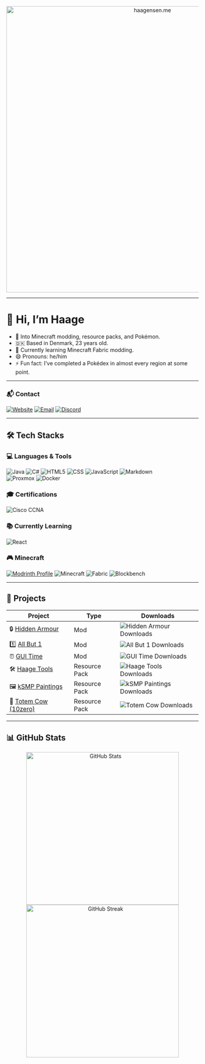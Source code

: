 <p align="center">
  <a href="https://www.haagensen.me">
    <img
      src="https://cdn.modrinth.com/data/cached_images/b811a708d2a8f791cf233906b023325b01812d2e.png"
      alt="haagensen.me"
      width="750"
      loading="lazy"
    />
  </a>
</p>

---

# 👋 Hi, I’m Haage

- 👀 Into Minecraft modding, resource packs, and Pokémon.
- 🇩🇰 Based in Denmark, 23 years old.
- 🌱 Currently learning Minecraft Fabric modding.
- 😄 Pronouns: he/him
- ⚡ Fun fact: I’ve completed a Pokédex in almost every region at some point.

---

### 📬 Contact

[![Website](https://img.shields.io/badge/Website-haagensen.me-0078D4?style=for-the-badge&logo=google-chrome&logoColor=white)](https://www.haagensen.me)
[![Email](https://img.shields.io/badge/Email-Haage001@gmail.com-D14836?style=for-the-badge&logo=gmail&logoColor=white)](mailto:Haage001@gmail.com)
[![Discord](https://img.shields.io/badge/Discord-Haage-5865F2?style=for-the-badge&logo=discord&logoColor=white)](https://discord.com/users/182506412482494465)

---

## 🛠 Tech Stacks

### 💻 Languages & Tools

![Java](https://img.shields.io/badge/Java-ED8B00?style=for-the-badge)
![C#](https://img.shields.io/badge/C%23-239120?style=for-the-badge)
![HTML5](https://img.shields.io/badge/HTML5-E34F26?style=for-the-badge&logo=html5&logoColor=white)
![CSS](https://img.shields.io/badge/CSS-1572B6?style=for-the-badge&logo=css&logoColor=white)
![JavaScript](https://img.shields.io/badge/JavaScript-F7DF1E?style=for-the-badge&logo=javascript&logoColor=black)
![Markdown](https://img.shields.io/badge/Markdown-000000?style=for-the-badge&logo=markdown&logoColor=white)
<br>
![Proxmox](https://img.shields.io/badge/Proxmox-333333?style=for-the-badge&logo=proxmox&logoColor=white)
![Docker](https://img.shields.io/badge/Docker-2496ED?style=for-the-badge&logo=docker&logoColor=white)


### 🎓 Certifications

![Cisco CCNA](https://img.shields.io/badge/Cisco-CCNA-1BA0D7?style=for-the-badge&logo=cisco&logoColor=white)

### 📚 Currently Learning

![React](https://img.shields.io/badge/React-20232A?style=for-the-badge&logo=react&logoColor=61DAFB)

### 🎮 Minecraft

[![Modrinth Profile](https://img.shields.io/badge/Modrinth%20Profile-Haage-5da545?style=for-the-badge&logo=modrinth&logoColor=white)](https://modrinth.com/user/Haage)
![Minecraft](https://img.shields.io/badge/Minecraft-1.21.x-62B47A?style=for-the-badge)
![Fabric](https://img.shields.io/badge/Fabric-0D1117?style=for-the-badge)
![Blockbench](https://img.shields.io/badge/Blockbench-1E1E1E?style=for-the-badge&logo=blockbench&logoColor=00AFF4)


---

## 🚀 Projects

| Project | Type | Downloads |
|---------|------|-----------|
| 🔒 [Hidden Armour](https://modrinth.com/mod/hidden-armour) | Mod | ![Hidden Armour Downloads](https://img.shields.io/badge/dynamic/json?color=5da545&label=Downloads&query=downloads&url=https%3A%2F%2Fapi.modrinth.com%2Fv2%2Fproject%2Fhidden-armour&style=flat-square&logo=modrinth&logoColor=white) |
| 1️⃣ [All But 1](https://modrinth.com/mod/all-but-1) | Mod | ![All But 1 Downloads](https://img.shields.io/badge/dynamic/json?color=5da545&label=Downloads&query=downloads&url=https%3A%2F%2Fapi.modrinth.com%2Fv2%2Fproject%2Fall-but-1&style=flat-square&logo=modrinth&logoColor=white) |
| ⏰ [GUI Time](https://modrinth.com/mod/gui-time) | Mod | ![GUI Time Downloads](https://img.shields.io/badge/dynamic/json?color=5da545&label=Downloads&query=downloads&url=https%3A%2F%2Fapi.modrinth.com%2Fv2%2Fproject%2Fgui-time&style=flat-square&logo=modrinth&logoColor=white) |
| 🛠️ [Haage Tools](https://modrinth.com/resourcepack/haage-tools) | Resource Pack | ![Haage Tools Downloads](https://img.shields.io/badge/dynamic/json?color=5da545&label=Downloads&query=downloads&url=https%3A%2F%2Fapi.modrinth.com%2Fv2%2Fproject%2Fhaage-tools&style=flat-square&logo=modrinth&logoColor=white) |
| 🖼️ [kSMP Paintings](https://modrinth.com/resourcepack/ksmp-paintings) | Resource Pack | ![kSMP Paintings Downloads](https://img.shields.io/badge/dynamic/json?color=5da545&label=Downloads&query=downloads&url=https%3A%2F%2Fapi.modrinth.com%2Fv2%2Fproject%2Fksmp-paintings&style=flat-square&logo=modrinth&logoColor=white) |
| 🐄 [Totem Cow (10zero)](https://modrinth.com/resourcepack/totem-cow_10zero) | Resource Pack | ![Totem Cow Downloads](https://img.shields.io/badge/dynamic/json?color=5da545&label=Downloads&query=downloads&url=https%3A%2F%2Fapi.modrinth.com%2Fv2%2Fproject%2Ftotem-cow_10zero&style=flat-square&logo=modrinth&logoColor=white) |

---

## 📊 GitHub Stats

<p align="center">
  <img src="https://github-readme-stats.vercel.app/api?username=Haage001&show_icons=true&theme=tokyonight&hide_rank=true" alt="GitHub Stats" width="400" />
  <br />
  <img src="https://github-readme-streak-stats.herokuapp.com?user=Haage001&theme=tokyonight" alt="GitHub Streak" width="400" />
</p>

